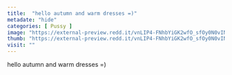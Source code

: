 ```yaml
---
title:  "hello autumn and warm dresses =)"
metadate: "hide"
categories: [ Pussy ]
image: "https://external-preview.redd.it/vnLIP4-FNhbYiGK2wfO_sfOy0N0vINkz4ohUAcTAIH4.jpg?auto=webp&s=26c06c215cc334f75a2dfa5e73206a99fe07cf1c"
thumb: "https://external-preview.redd.it/vnLIP4-FNhbYiGK2wfO_sfOy0N0vINkz4ohUAcTAIH4.jpg?width=960&crop=smart&auto=webp&s=13019b1a1721ab33b8c566362f8cada1c4467f6d"
visit: ""
---
```

hello autumn and warm dresses =)
